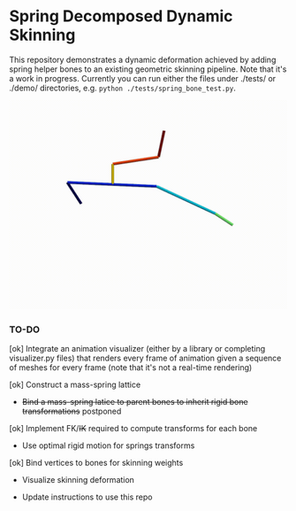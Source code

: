 # Spring Decomposed Dynamic Skinning
 This repository demonstrates a dynamic deformation achieved by adding spring helper bones to an 
existing geometric skinning pipeline. Note that it's a work in progress. Currently you can run either 
the files under ./tests/ or ./demo/ directories, e.g. ``python ./tests/spring_bone_test.py``.

![A chain of skeletal bones jiggles through a rigid motion.](./img/jiggle-chain.gif)


### TO-DO

[ok] Integrate an animation visualizer (either by a  library or completing visualizer.py files) that renders 
every frame of animation given a sequence of meshes for every frame (note that it's not a real-time rendering)

[ok] Construct a mass-spring lattice 

- ~~Bind a mass-spring latice to parent bones to inherit rigid bone transformations~~ postponed

[ok] Implement FK/~~IK~~ required to compute transforms for each bone 

- Use optimal rigid motion for springs transforms

[ok] Bind vertices to bones for skinning weights 

- Visualize skinning deformation 

- Update instructions to use this repo